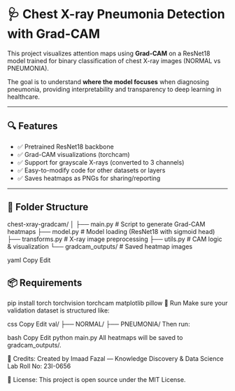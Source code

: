 # 🩺 Chest X-ray Pneumonia Detection with Grad-CAM

This project visualizes attention maps using **Grad-CAM** on a ResNet18 model trained for binary classification of chest X-ray images (NORMAL vs PNEUMONIA).

The goal is to understand **where the model focuses** when diagnosing pneumonia, providing interpretability and transparency to deep learning in healthcare.

---

## 🔍 Features

- ✅ Pretrained ResNet18 backbone
- ✅ Grad-CAM visualizations (torchcam)
- ✅ Support for grayscale X-rays (converted to 3 channels)
- ✅ Easy-to-modify code for other datasets or layers
- ✅ Saves heatmaps as PNGs for sharing/reporting

---

## 📁 Folder Structure

chest-xray-gradcam/
│
├── main.py # Script to generate Grad-CAM heatmaps
├── model.py # Model loading (ResNet18 with sigmoid head)
├── transforms.py # X-ray image preprocessing
├── utils.py # CAM logic & visualization
└── gradcam_outputs/ # Saved heatmap images

yaml
Copy
Edit

## 📦 Requirements

pip install torch torchvision torchcam matplotlib pillow
🚀 Run
Make sure your validation dataset is structured like:

css
Copy
Edit
val/
├── NORMAL/
├── PNEUMONIA/
Then run:

bash
Copy
Edit
python main.py
All heatmaps will be saved to gradcam_outputs/.

🤖 Credits:
Created by Imaad Fazal — Knowledge Discovery & Data Science Lab
Roll No: 23I-0656

📜 License:
This project is open source under the MIT License.

